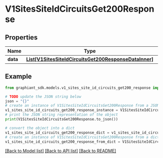 # V1SitesSiteIdCircuitsGet200Response


## Properties

Name | Type | Description | Notes
------------ | ------------- | ------------- | -------------
**data** | [**List[V1SitesSiteIdCircuitsGet200ResponseDataInner]**](V1SitesSiteIdCircuitsGet200ResponseDataInner.md) |  | [optional] 

## Example

```python
from graphiant_sdk.models.v1_sites_site_id_circuits_get200_response import V1SitesSiteIdCircuitsGet200Response

# TODO update the JSON string below
json = "{}"
# create an instance of V1SitesSiteIdCircuitsGet200Response from a JSON string
v1_sites_site_id_circuits_get200_response_instance = V1SitesSiteIdCircuitsGet200Response.from_json(json)
# print the JSON string representation of the object
print(V1SitesSiteIdCircuitsGet200Response.to_json())

# convert the object into a dict
v1_sites_site_id_circuits_get200_response_dict = v1_sites_site_id_circuits_get200_response_instance.to_dict()
# create an instance of V1SitesSiteIdCircuitsGet200Response from a dict
v1_sites_site_id_circuits_get200_response_from_dict = V1SitesSiteIdCircuitsGet200Response.from_dict(v1_sites_site_id_circuits_get200_response_dict)
```
[[Back to Model list]](../README.md#documentation-for-models) [[Back to API list]](../README.md#documentation-for-api-endpoints) [[Back to README]](../README.md)


